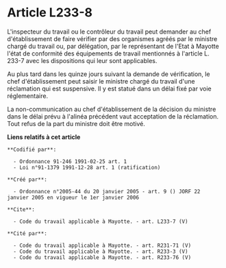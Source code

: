 # Article L233-8

L'inspecteur du travail ou le contrôleur du travail peut demander au chef d'établissement de faire vérifier par des
organismes agréés par le ministre chargé du travail ou, par délégation, par le représentant de l'Etat à Mayotte l'état de
conformité des équipements de travail mentionnés à l'article L. 233-7 avec les dispositions qui leur sont applicables.

Au plus tard dans les quinze jours suivant la demande de vérification, le chef d'établissement peut saisir le ministre chargé
du travail d'une réclamation qui est suspensive. Il y est statué dans un délai fixé par voie réglementaire.

La non-communication au chef d'établissement de la décision du ministre dans le délai prévu à l'alinéa précédent vaut
acceptation de la réclamation. Tout refus de la part du ministre doit être motivé.

**Liens relatifs à cet article**

	**Codifié par**:

	  - Ordonnance 91-246 1991-02-25 art. 1
	  - Loi n°91-1379 1991-12-28 art. 1 (ratification)

	**Créé par**:

	  - Ordonnance n°2005-44 du 20 janvier 2005 - art. 9 () JORF 22 janvier 2005 en vigueur le 1er janvier 2006

	**Cite**:

	  - Code du travail applicable à Mayotte. - art. L233-7 (V)

	**Cité par**:

	  - Code du travail applicable à Mayotte. - art. R231-71 (V)
	  - Code du travail applicable à Mayotte. - art. R233-3 (V)
	  - Code du travail applicable à Mayotte. - art. R233-76 (V)
